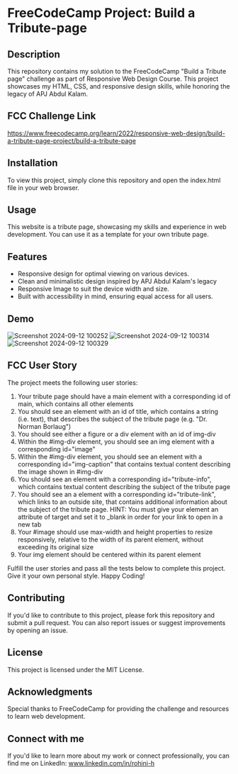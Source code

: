 # FreeCodeCamp Project: Build a Tribute-page

## Description
This repository contains my solution to the FreeCodeCamp "Build a Tribute page" challenge as part of Responsive Web Design Course. This project showcases my HTML, CSS, and responsive design skills, while honoring the legacy of APJ Abdul Kalam.

## FCC Challenge Link
https://www.freecodecamp.org/learn/2022/responsive-web-design/build-a-tribute-page-project/build-a-tribute-page

## Installation
To view this project, simply clone this repository and open the index.html file in your web browser.

## Usage
This website is a tribute page, showcasing my skills and experience in web development. You can use it as a template for your own tribute page.

## Features

- Responsive design for optimal viewing on various devices.
- Clean and minimalistic design inspired by APJ Abdul Kalam's legacy
- Responsive Image to suit the device width and size.
- Built with accessibility in mind, ensuring equal access for all users.

## Demo
![Screenshot 2024-09-12 100252](https://github.com/user-attachments/assets/40d7d344-75ee-4096-b42c-1d43f75429d9)
![Screenshot 2024-09-12 100314](https://github.com/user-attachments/assets/74aa6603-36db-46a3-8996-401b71d0f4dd)
![Screenshot 2024-09-12 100329](https://github.com/user-attachments/assets/f7730fa0-7dd7-4b5e-b4ef-b8060d5facf0)

## FCC User Story
The project meets the following user stories:

1. Your tribute page should have a main element with a corresponding id of main, which contains all other elements
2. You should see an element with an id of title, which contains a string (i.e. text), that describes the subject of the tribute page (e.g. "Dr. Norman Borlaug")
3. You should see either a figure or a div element with an id of img-div
4. Within the #img-div element, you should see an img element with a corresponding id="image"
5. Within the #img-div element, you should see an element with a corresponding id="img-caption" that contains textual content describing the image shown in #img-div
6. You should see an element with a corresponding id="tribute-info", which contains textual content describing the subject of the tribute page
7. You should see an a element with a corresponding id="tribute-link", which links to an outside site, that contains additional information about the subject of the tribute page. HINT: You must give your element an attribute of target and set it to _blank in order for your link to open in a new tab
8. Your #image should use max-width and height properties to resize responsively, relative to the width of its parent element, without exceeding its original size
9. Your img element should be centered within its parent element

Fulfill the user stories and pass all the tests below to complete this project. Give it your own personal style. Happy Coding!

## Contributing
If you'd like to contribute to this project, please fork this repository and submit a pull request. You can also report issues or suggest improvements by opening an issue.

## License
This project is licensed under the MIT License.

## Acknowledgments
Special thanks to FreeCodeCamp for providing the challenge and resources to learn web development.

## Connect with me
If you'd like to learn more about my work or connect professionally, you can find me on LinkedIn: www.linkedin.com/in/rohini-h
